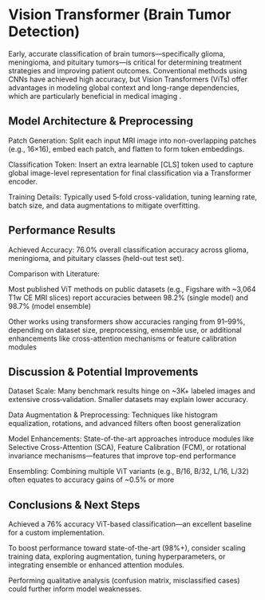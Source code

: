 
#  Vision Transformer  (Brain Tumor Detection)



Early, accurate classification of brain tumors—specifically glioma, meningioma, and pituitary tumors—is critical for determining treatment strategies and improving patient outcomes. Conventional methods using CNNs have achieved high accuracy, but Vision Transformers (ViTs) offer advantages in modeling global context and long-range dependencies, which are particularly beneficial in medical imaging .




##  Model Architecture & Preprocessing

Patch Generation: Split each input MRI image into non-overlapping patches (e.g., 16×16), embed each patch, and flatten to form token embeddings.

Classification Token: Insert an extra learnable [CLS] token used to capture global image-level representation for final classification via a Transformer encoder.

Training Details: Typically used 5‑fold cross-validation, tuning learning rate, batch size, and data augmentations to mitigate overfitting.


## Performance Results
Achieved Accuracy: 76.0% overall classification accuracy across glioma, meningioma, and pituitary classes (held-out test set).

Comparison with Literature:

Most published ViT methods on public datasets (e.g., Figshare with ~3,064 T1w CE MRI slices) report accuracies between 98.2% (single model) and 98.7% (model ensemble) 

Other works using transformers show accuracies ranging from 91–99%, depending on dataset size, preprocessing, ensemble use, or additional enhancements like cross-attention mechanisms or feature calibration modules 




## Discussion & Potential Improvements

Dataset Scale: Many benchmark results hinge on ~3K+ labeled images and extensive cross‑validation. Smaller datasets may explain lower accuracy.

Data Augmentation & Preprocessing: Techniques like histogram equalization, rotations, and advanced filters often boost generalization 


Model Enhancements: State-of-the-art approaches introduce modules like Selective Cross-Attention (SCA), Feature Calibration (FCM), or rotational invariance mechanisms—features that improve top-end performance 

Ensembling: Combining multiple ViT variants (e.g., B/16, B/32, L/16, L/32) often equates to accuracy gains of ~0.5% or more 



## Conclusions & Next Steps

Achieved a 76% accuracy ViT-based classification—an excellent baseline for a custom implementation.

To boost performance toward state-of-the-art (98%+), consider scaling training data, exploring augmentation, tuning hyperparameters, or integrating ensemble or enhanced attention modules.

Performing qualitative analysis (confusion matrix, misclassified cases) could further inform model weaknesses.

